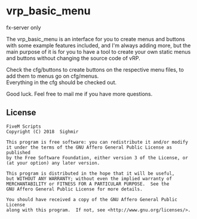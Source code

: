 # vrp_basic_menu
fx-server only

The vrp_basic_menu is an interface for you to create menus and buttons with some example features included, and I'm always adding more, but the main purpose of it is for you to have a tool to create your own static menus and buttons without changing the source code of vRP.

Check the cfg/buttons to create buttons on the respective menu files, to add them to menus go on cfg/menus.  
Everything in the cfg should be checked out.

Good luck.
Feel free to mail me if you have more questions.

## License

    FiveM Scripts
    Copyright (C) 2018  Sighmir

    This program is free software: you can redistribute it and/or modify
    it under the terms of the GNU Affero General Public License as published
    by the Free Software Foundation, either version 3 of the License, or
    (at your option) any later version.

    This program is distributed in the hope that it will be useful,
    but WITHOUT ANY WARRANTY; without even the implied warranty of
    MERCHANTABILITY or FITNESS FOR A PARTICULAR PURPOSE.  See the
    GNU Affero General Public License for more details.

    You should have received a copy of the GNU Affero General Public License
    along with this program.  If not, see <http://www.gnu.org/licenses/>.
